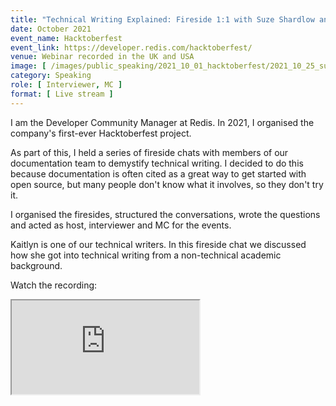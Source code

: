 ```yaml
---
title: "Technical Writing Explained: Fireside 1:1 with Suze Shardlow and Kaitlyn Michael"
date: October 2021
event_name: Hacktoberfest
event_link: https://developer.redis.com/hacktoberfest/
venue: Webinar recorded in the UK and USA
image: [ /images/public_speaking/2021_10_01_hacktoberfest/2021_10_25_suze_kaitlyn_fireside/suze_kaitlyn_fireside.jpg ]
category: Speaking
role: [ Interviewer, MC ]
format: [ Live stream ]
---
```


I am the Developer Community Manager at Redis.  In 2021, I organised the company's first-ever Hacktoberfest project.

As part of this, I held a series of fireside chats with members of our documentation team to demystify technical writing.  I decided to do this because documentation is often cited as a great way to get started with open source, but many people don't know what it involves, so they don't try it.

I organised the firesides, structured the conversations, wrote the questions and acted as host, interviewer and MC for the events.

Kaitlyn is one of our technical writers.  In this fireside chat we discussed how she got into technical writing from a non-technical academic background.

Watch the recording:

<div class="embed-responsive embed-responsive-16by9">
  <iframe class="embed-responsive-item" src="https://www.youtube.com/embed/CB3tsJAAPXA" allowfullscreen></iframe>
</div><br/>
